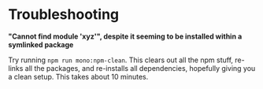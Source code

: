 # Troubleshooting

**"Cannot find module 'xyz'", despite it seeming to be installed within a symlinked package**

Try running `npm run mono:npm-clean`. This clears out all the npm stuff, re-links all the packages, and re-installs all dependencies, hopefully giving you a clean setup. This takes about 10 minutes.
